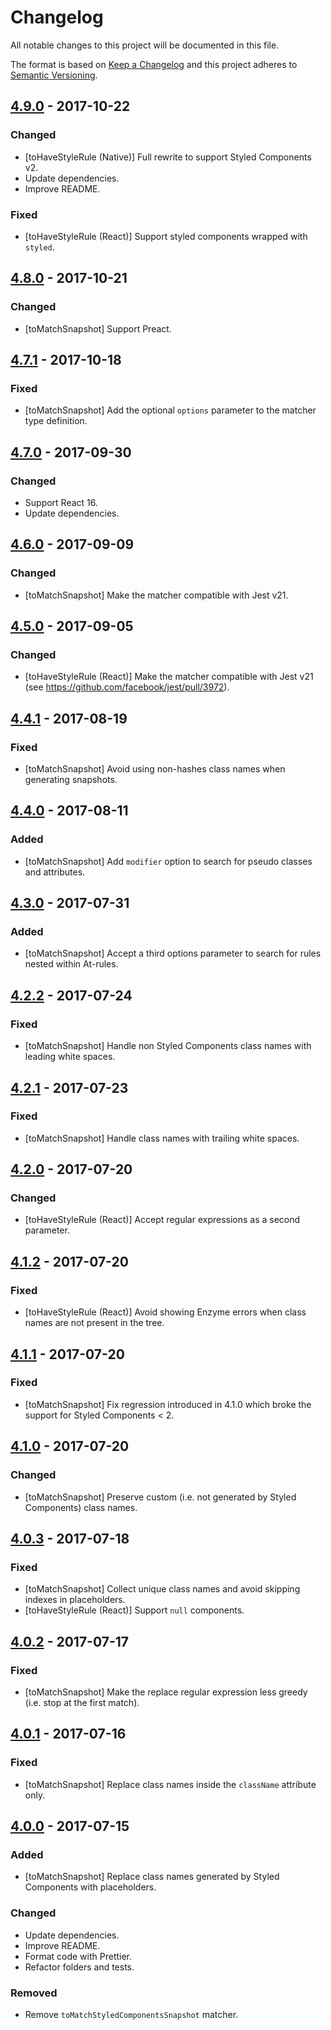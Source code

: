 # Changelog
All notable changes to this project will be documented in this file.

The format is based on [Keep a Changelog](http://keepachangelog.com/en/1.0.0/)
and this project adheres to [Semantic Versioning](http://semver.org/spec/v2.0.0.html).

## [4.9.0](https://github.com/styled-components/jest-styled-components/compare/v4.8.0...v4.9.0) - 2017-10-22
### Changed
- [toHaveStyleRule (Native)] Full rewrite to support Styled Components v2.
- Update dependencies.
- Improve README.

### Fixed
- [toHaveStyleRule (React)] Support styled components wrapped with `styled`.

## [4.8.0](https://github.com/styled-components/jest-styled-components/compare/v4.7.1...v4.8.0) - 2017-10-21
### Changed
- [toMatchSnapshot] Support Preact.

## [4.7.1](https://github.com/styled-components/jest-styled-components/compare/v4.7.0...v4.7.1) - 2017-10-18
### Fixed
- [toMatchSnapshot] Add the optional `options` parameter to the matcher type definition.

## [4.7.0](https://github.com/styled-components/jest-styled-components/compare/v4.6.0...v4.7.0) - 2017-09-30
### Changed
- Support React 16.
- Update dependencies.

## [4.6.0](https://github.com/styled-components/jest-styled-components/compare/v4.5.0...v4.6.0) - 2017-09-09
### Changed
- [toMatchSnapshot] Make the matcher compatible with Jest v21.

## [4.5.0](https://github.com/styled-components/jest-styled-components/compare/v4.4.1...v4.5.0) - 2017-09-05
### Changed
- [toHaveStyleRule (React)] Make the matcher compatible with Jest v21 (see https://github.com/facebook/jest/pull/3972).

## [4.4.1](https://github.com/styled-components/jest-styled-components/compare/v4.4.0...v4.4.1) - 2017-08-19
### Fixed
- [toMatchSnapshot] Avoid using non-hashes class names when generating snapshots.

## [4.4.0](https://github.com/styled-components/jest-styled-components/compare/v4.3.0...v4.4.0) - 2017-08-11
### Added
- [toMatchSnapshot] Add `modifier` option to search for pseudo classes and attributes.

## [4.3.0](https://github.com/styled-components/jest-styled-components/compare/v4.2.2...v4.3.0) - 2017-07-31
### Added
- [toMatchSnapshot] Accept a third options parameter to search for rules nested within At-rules.

## [4.2.2](https://github.com/styled-components/jest-styled-components/compare/v4.2.1...v4.2.2) - 2017-07-24
### Fixed
- [toMatchSnapshot] Handle non Styled Components class names with leading white spaces.

## [4.2.1](https://github.com/styled-components/jest-styled-components/compare/v4.2.0...v4.2.1) - 2017-07-23
### Fixed
- [toMatchSnapshot] Handle class names with trailing white spaces.

## [4.2.0](https://github.com/styled-components/jest-styled-components/compare/v4.1.2...v4.2.0) - 2017-07-20
### Changed
- [toHaveStyleRule (React)] Accept regular expressions as a second parameter.

## [4.1.2](https://github.com/styled-components/jest-styled-components/compare/v4.1.1...v4.1.2) - 2017-07-20
### Fixed
- [toHaveStyleRule (React)] Avoid showing Enzyme errors when class names are not present in the tree.

## [4.1.1](https://github.com/styled-components/jest-styled-components/compare/v4.1.0...v4.1.1) - 2017-07-20
### Fixed
- [toMatchSnapshot] Fix regression introduced in 4.1.0 which broke the support for Styled Components < 2.

## [4.1.0](https://github.com/styled-components/jest-styled-components/compare/v4.0.3...v4.1.0) - 2017-07-20
### Changed
- [toMatchSnapshot] Preserve custom (i.e. not generated by Styled Components) class names.

## [4.0.3](https://github.com/styled-components/jest-styled-components/compare/v4.0.2...v4.0.3) - 2017-07-18
### Fixed
- [toMatchSnapshot] Collect unique class names and avoid skipping indexes in placeholders.
- [toHaveStyleRule (React)] Support `null` components.

## [4.0.2](https://github.com/styled-components/jest-styled-components/compare/v4.0.1...v4.0.2) - 2017-07-17
### Fixed
- [toMatchSnapshot] Make the replace regular expression less greedy (i.e. stop at the first match).

## [4.0.1](https://github.com/styled-components/jest-styled-components/compare/v4.0.0...v4.0.1) - 2017-07-16
### Fixed
- [toMatchSnapshot] Replace class names inside the `className` attribute only.

## [4.0.0](https://github.com/styled-components/jest-styled-components/compare/v3.3.2...v4.0.0) - 2017-07-15
### Added
- [toMatchSnapshot] Replace class names generated by Styled Components with placeholders.

### Changed
- Update dependencies.
- Improve README.
- Format code with Prettier.
- Refactor folders and tests.

### Removed
- Remove `toMatchStyledComponentsSnapshot` matcher.
